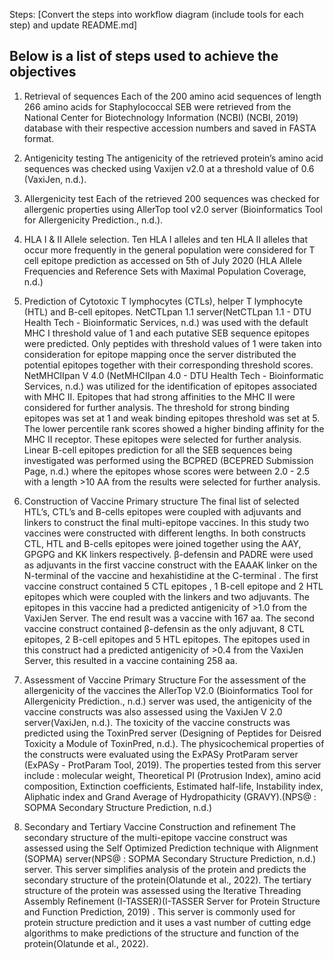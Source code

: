Steps: [Convert the steps into workflow diagram (include tools for each step) and update README.md]

## Below is a list of steps used to achieve the objectives

1. Retrieval of sequences
Each of the 200 amino acid sequences of length 266 amino acids for Staphylococcal SEB were retrieved from the National Center for Biotechnology Information (NCBI) (NCBI, 2019) database with their respective accession numbers and saved in FASTA format.


2. Antigenicity testing
The antigenicity of the retrieved protein’s amino acid sequences was checked using Vaxijen v2.0 at a threshold value of 0.6 (VaxiJen, n.d.).
3. Allergenicity test
Each of the retrieved 200 sequences was checked for allergenic properties using AllerTop tool v2.0 server (Bioinformatics Tool for Allergenicity Prediction., n.d.). 
4.  HLA I & II Allele selection.
Ten HLA I alleles and ten HLA II alleles that occur more frequently in the general population were considered for T cell epitope prediction as accessed on 5th of July 2020 (HLA Allele Frequencies and Reference Sets with Maximal Population Coverage, n.d.)
5. Prediction of  Cytotoxic T lymphocytes (CTLs), helper T lymphocyte (HTL) and B-cell epitopes.
NetCTLpan 1.1 server(NetCTLpan 1.1 - DTU Health Tech - Bioinformatic Services, n.d.) was used with the default MHC I threshold value of 1 and  each putative SEB sequence epitopes were predicted. Only peptides with threshold values of 1 were taken into consideration for epitope mapping once the server distributed the potential epitopes together with their corresponding threshold scores. 
NetMHCIIpan V 4.0 (NetMHCIIpan 4.0 - DTU Health Tech - Bioinformatic Services, n.d.) was utilized for the identification of epitopes associated with MHC II. Epitopes that had strong affinities to the MHC II were considered for further analysis. The threshold for strong binding epitopes was set at 1 and weak binding epitopes threshold was set at 5.  The lower percentile rank scores showed a higher binding affinity for the MHC II receptor. These epitopes were selected for further analysis. 
Linear B-cell epitopes prediction for all the SEB sequences being investigated was performed using the BCPRED (BCEPRED Submission Page, n.d.) where the epitopes whose scores were between 2.0 - 2.5   with a length  >10 AA from the results were selected for further analysis.
6. Construction of Vaccine Primary structure
The final list of selected HTL’s, CTL’s and B-cells epitopes were coupled with adjuvants and linkers to construct the final multi-epitope vaccines. In this study two vaccines were constructed with different lengths. In both constructs CTL, HTL and B-cells epitopes were joined together using the AAY, GPGPG and KK linkers respectively. β-defensin and PADRE were used as adjuvants in the first vaccine construct with the EAAAK linker on the N-terminal of the vaccine and hexahistidine at the C-terminal . The first vaccine construct contained 5 CTL epitopes , 1 B-cell epitope and 2 HTL epitopes which were coupled with the linkers and two adjuvants.
The epitopes in this vaccine had a predicted antigenicity of  >1.0 from the VaxiJen Server. The end result was a vaccine with 167 aa.
The second vaccine construct contained β-defensin as the only adjuvant, 8 CTL epitopes, 2 B-cell epitopes and 5 HTL epitopes. The epitopes used in this construct had a predicted antigenicity of >0.4 from the VaxiJen Server, this resulted in a vaccine containing 258 aa. 
7. Assessment of Vaccine Primary Structure
For the assessment of the allergenicity of the vaccines the AllerTop V2.0 (Bioinformatics Tool for Allergenicity Prediction., n.d.) server was used, the antigenicity of the vaccine constructs was also assessed using the VaxiJen V 2.0 server(VaxiJen, n.d.). The toxicity of the vaccine constructs was predicted using the ToxinPred server  (Designing of Peptides for Deisred Toxicity a Module of ToxinPred, n.d.). The physicochemical properties of the constructs were evaluated using the ExPASy ProtParam server (ExPASy - ProtParam Tool, 2019). The properties tested from this server include : molecular weight, Theoretical PI (Protrusion Index), amino acid composition, Extinction coefficients, Estimated half-life, Instability index, Aliphatic index and Grand Average of Hydropathicity (GRAVY).(NPS@ : SOPMA Secondary Structure Prediction, n.d.)
8. Secondary and Tertiary Vaccine Construction and refinement 
The secondary structure of the multi-epitope vaccine construct was assessed using the Self Optimized Prediction technique with Alignment (SOPMA) server(NPS@ : SOPMA Secondary Structure Prediction, n.d.) server. This server  simplifies analysis of the protein and predicts the secondary structure of the protein(Olatunde et al., 2022). The tertiary structure of the protein was assessed using the Iterative Threading Assembly Refinement (I-TASSER)(I-TASSER Server for Protein Structure and Function Prediction, 2019) . This server is commonly used for protein structure prediction and it uses a vast number of cutting edge algorithms to make predictions of the structure and function of the protein(Olatunde et al., 2022).
